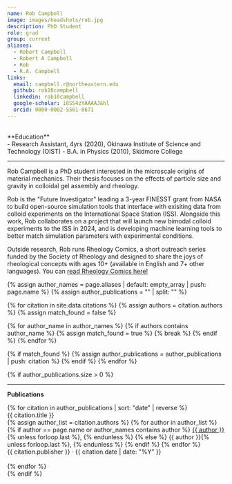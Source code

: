 ```yaml
---
name: Rob Campbell
image: images/headshots/rob.jpg
description: PhD Student
role: grad
group: current
aliases:
  - Robert Campbell
  - Robert A Campbell
  - Rob
  - R.A. Campbell
links:
  email: campbell.r@northeastern.edu
  github: rob10campbell
  linkedin: rob10campbell
  google-scholar: i8S54zYAAAAJ&hl
  orcid: 0000-0002-5561-8671
---
```


<br>
**Education**
<br>
- Research Assistant, 4yrs (2020), Okinawa Institute of Science and Technology (OIST)
- B.A. in Physics (2010), Skidmore College
<br>
<hr>

Rob Campbell is a PhD student interested in the microscale origins of material mechanics. Their thesis focuses on the effects of particle size and gravity in colloidal gel assembly and rheology.

Rob is the "Future Investigator" leading a 3-year FINESST grant from NASA to build open-source simulation tools that interface with exisiting data from colloid experiments on the International Space Station (ISS). Alongside this work, Rob collaborates on a project that will launch new bimodal colloid experiments to the ISS in 2024, and is developing machine learning tools to better match simulation parameters with experimental conditions.

Outside research, Rob runs Rheology Comics, a short outreach series funded by the Society of Rheology and designed to share the joys of rheological concepts with ages 10+ (available in English and 7+ other languages). You can [read Rheology Comics here!](https://rheologycomics.github.io/)

{% assign author_names = page.aliases | default: empty_array | push: page.name %}
{% assign author_publications = "" | split: "" %}

{% for citation in site.data.citations %}
  {% assign authors = citation.authors %}
  {% assign match_found = false %}
  
  {% for author_name in author_names %}
    {% if authors contains author_name %}
      {% assign match_found = true %}
      {% break %}
    {% endif %}
  {% endfor %}
  
  {% if match_found %}
    {% assign author_publications = author_publications | push: citation %}
  {% endif %}
{% endfor %}

{% if author_publications.size > 0 %}
  <hr>
  <div class="publications">
    <p><strong>Publications</strong></p>
    {% for citation in author_publications | sort: "date" | reverse %}
      <div class="publication">
        <p style="margin: 0;"><a href="{{ citation.link }}" style="text-decoration: none;">{{ citation.title }}</a></p>
        <p style="margin: 0;">
          {% assign author_list = citation.authors %}
          {% for author in author_list %}
            {% if author == page.name or author_names contains author %}
              <u>{{ author }}</u>{% unless forloop.last %}, {% endunless %}
            {% else %}
              {{ author }}{% unless forloop.last %}, {% endunless %}
            {% endif %}
          {% endfor %}
        </p>
        <p style="margin: 0;">{{ citation.publisher }} · {{ citation.date | date: "%Y" }}</p>
      </div>
      <br>
    {% endfor %}
  </div>
{% endif %}